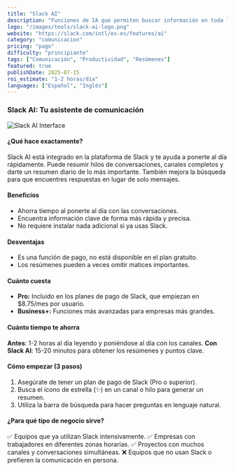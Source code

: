```yaml
---
title: "Slack AI"
description: "Funciones de IA que permiten buscar información en toda la empresa, resumir conversaciones y recibir resúmenes diarios."
logo: "/images/tools/slack-ai-logo.png"
website: "https://slack.com/intl/es-es/features/ai"
category: "comunicacion"
pricing: "pago"
difficulty: "principiante"
tags: ["Comunicación", "Productividad", "Resúmenes"]
featured: true
publishDate: 2025-07-15
roi_estimate: "1-2 horas/día"
languages: ["Español", "Inglés"]
---
```


### Slack AI: Tu asistente de comunicación

![Slack AI Interface](/images/tools/slack-ai-hero.jpg)

#### ¿Qué hace exactamente?
Slack AI está integrado en la plataforma de Slack y te ayuda a ponerte al día rápidamente. Puede resumir hilos de conversaciones, canales completos y darte un resumen diario de lo más importante. También mejora la búsqueda para que encuentres respuestas en lugar de solo mensajes.

#### Beneficios
- Ahorra tiempo al ponerte al día con las conversaciones.
- Encuentra información clave de forma más rápida y precisa.
- No requiere instalar nada adicional si ya usas Slack.

#### Desventajas
- Es una función de pago, no está disponible en el plan gratuito.
- Los resúmenes pueden a veces omitir matices importantes.

#### Cuánto cuesta
- **Pro:** Incluido en los planes de pago de Slack, que empiezan en $8.75/mes por usuario.
- **Business+:** Funciones más avanzadas para empresas más grandes.

#### Cuánto tiempo te ahorra
**Antes**: 1-2 horas al día leyendo y poniéndose al día con los canales.
**Con Slack AI**: 15-20 minutos para obtener los resúmenes y puntos clave.

#### Cómo empezar (3 pasos)
1. Asegúrate de tener un plan de pago de Slack (Pro o superior).
2. Busca el icono de estrella (✨) en un canal o hilo para generar un resumen.
3. Utiliza la barra de búsqueda para hacer preguntas en lenguaje natural.

#### ¿Para qué tipo de negocio sirve?
✅ Equipos que ya utilizan Slack intensivamente.
✅ Empresas con trabajadores en diferentes zonas horarias.
✅ Proyectos con muchos canales y conversaciones simultáneas.
❌ Equipos que no usan Slack o prefieren la comunicación en persona.
